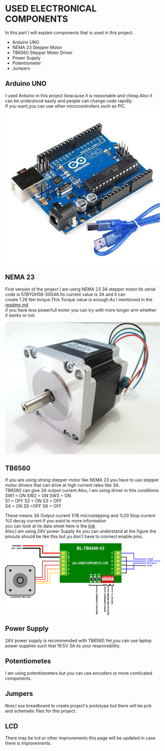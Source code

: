 # USED ELECTRONICAL COMPONENTS

In this part I will explain components that is used in this project.
* Arduino UNO
* NEMA 23 Stepper Motor
* TB6560 Stepper Motor Driver
* Power Supply
* Potentiometer
* Jumpers <br>
## Arduino UNO
I used Arduino in this project beacause it is reasonable and cheap.Also it can be understood easily and people can change code rapidly.<br>
If you want,you can use other microcontrollers such as PIC.
![Uno](https://github.com/guneykunt1904/Open-Source-Ventilation-Device/blob/master/docs/Arduino%20uno.jpg)

## NEMA 23
First version of the project I am using NEMA 23 3A stepper motor.Its serial code is 57BYGH56-3004A.Its current value is 3A and it can <br>
create 1.26 Nm torque.This Torque value is enough.As I mentioned in the [readme.md](https://github.com/guneykunt1904/Open-Source-Ventilation-Device/blob/master/README.md) <br>
ıf you have less powerfull motor you can try with more longer arm whether it works or not.

![nema23](https://github.com/guneykunt1904/Open-Source-Ventilation-Device/blob/master/docs/nema%2023.png)
## TB6560

 If you are using strong stepper motor like NEMA 23 you have to use stepper motor drivers that can drive at high current rates like 3A.<br>
 TB6560 can give 3A output current.Also, I am using driver in this conditions  <br>
 SW1 = ON    SW2 = ON    SW3 = ON <br>
 S1 = OFF  S2 = ON S3 = OFF  <br>
 S4 = ON   S5 =OFF S6 = OFF <br>
 
 These means 3A Output current 1/16 microstepping and %20 Stop current %0 decay current if you want to more information <br>
 you can look at its data sheet here is the [link](https://www.allelectronics.com/mas_assets/media/allelectronics2018/spec/SMC-5.pdf) <br>
 Also,I am using 24V power Supply As you can understand at the figure the pinouts should be like this but yu don't have to connect enable pins.
 
 ![TB6560](https://github.com/guneykunt1904/Open-Source-Ventilation-Device/blob/master/docs/TB6560%20pinout.png)
## Power Supply 

24V power supply is recommended with TB6560.Yet,you can use laptop power supplies such that 19.5V 3A its your responsibility.

## Potentiometes
I am using potentiometers but you can use encoders or more comlicated components.

## Jumpers

Now,I use breadboard to create project's prototype but there will be pcb and schematic files for this project.

## LCD 

There may be lcd or other improvements this page will be updated in case there is improvements.
